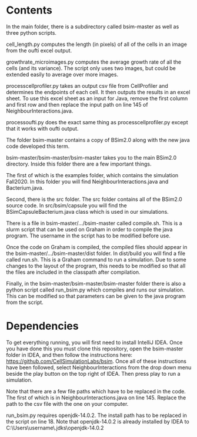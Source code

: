 # Contents

In the main folder, there is a subdirectory called bsim-master as well as three python scripts.

cell_length.py computes the length (in pixels) of all of the cells in an image from the oufti excel output.

growthrate_microimages.py computes the average growth rate of all the cells (and its variance).
The script only uses two images, but could be extended easily to average over more images.

processcellprofiler.py takes an output csv file from CellProfiler and determines the endpoints of each cell. It then
outputs the results in an excel sheet. To use this excel sheet as an input for Java, remove the first column and first row 
and then replace the input path on line 145 of NeighbourInteractions.java.

processoufti.py does the exact same thing as processcellprofiler.py except that it works with oufti output.

The folder bsim-master contains a copy of BSim2.0 along with the new java code developed this term.

bsim-master/bsim-master/bsim-master takes you to the main BSim2.0 directory. 
Inside this folder there are a few important things. 

The first of which is the examples folder, which contains the simulation Fall2020. In this folder you will find
NeighbourInteractions.java and Bacterium.java.

Second, there is the src folder. The src folder contains all of the BSim2.0 source code. In src/bsim/capsule you will find
the BSimCapsuleBacterium.java class which is used in our simulations.

There is a file in bsim-master/.../bsim-master called compile.sh. This is a slurm script that can be used on Graham in order
to compile the java program. The username in the script has to be modified before use.

Once the code on Graham is compiled, the compiled files should appear in the bsim-master/.../bsim-master/dist folder.
In dist/build you will find a file called run.sh. This is a Graham command to run a simulation.
Due to some changes to the layout of the program, this needs to be modified so that all the files
are included in the classpath after compilation.

Finally, in the bsim-master/bsim-master/bsim-master folder there is also a python script called run_bsim.py which
compiles and runs our simulation. This can be modified so that parameters can be given to the java program from the script.

# Dependencies

To get everything running, you will first need to install IntelliJ IDEA. Once you have done this
you must clone this repository, open the bsim-master folder in IDEA, and then follow the instructions here:
https://github.com/CellSimulationLabs/bsim. Once all of these instructions have been followed, 
select NeighbourInteractions from the drop down menu beside the play button on the top right of IDEA.
Then press play to run a simulation.

Note that there are a few file paths which have to be replaced in the code. The first of which is in NeighbourInteractions.java
on line 145. Replace the path to the csv file with the one on your computer.

run_bsim.py requires openjdk-14.0.2. The install path has to be replaced in the script on line 18.
Note that openjdk-14.0.2 is already installed by IDEA to C:\Users\username\\.jdks\openjdk-14.0.2




